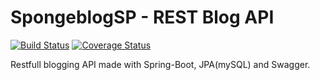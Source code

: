 # SpongeblogSP - REST Blog API


[![Build Status](https://travis-ci.org/daflockinger/spongeblogSP.svg)](https://travis-ci.org/daflockinger/spongeblogSP) [![Coverage Status](https://coveralls.io/repos/github/daflockinger/spongeblogSP/badge.svg?branch=master)](https://coveralls.io/github/daflockinger/spongeblogSP?branch=master)

Restfull blogging API made with Spring-Boot, JPA(mySQL) and Swagger.
